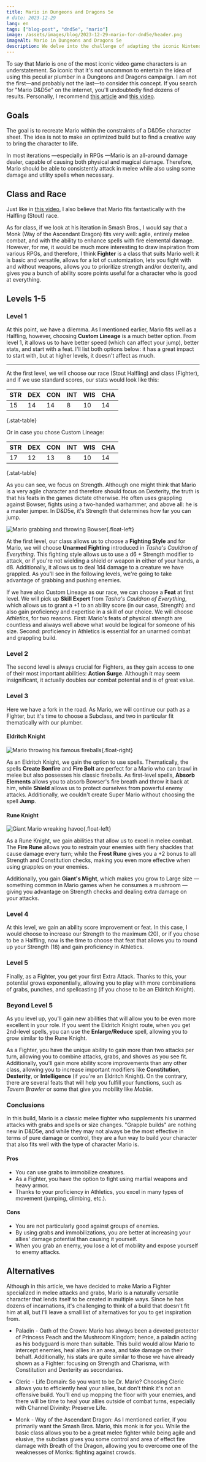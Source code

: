 ```yaml
---
title: Mario in Dungeons and Dragons 5e
# date: 2023-12-29
lang: en
tags: ["blog-post", "dnd5e", "mario"]
image: /assets/images/blog/2023-12-29-mario-for-dnd5e/header.png
imageAlt: Mario in Dungeons and Dragons 5e
description: We delve into the challenge of adapting the iconic Nintendo character to the world of Dungeons & Dragons 5th edition (D&D5e). From acrobatic skills to combat prowess, discover how to seamlessly integrate the famed plumber into your D&D5e campaign.
---
```


To say that Mario is one of the most iconic video game characters is an understatement. So iconic that it's not uncommon to entertain the idea of using this peculiar plumber in a Dungeons and Dragons campaign. I am not the first—and probably not the last—to consider this concept. If you search for "Mario D&D5e" on the internet, you'll undoubtedly find dozens of results. Personally, I recommend [this article](https://mikemyler.com/2018/11/16/mario-rpg-dd-5e/) and [this video](https://www.youtube.com/watch?v=Lg_oiXcyguo).

## Goals

The goal is to recreate Mario within the constraints of a D&D5e character sheet. The idea is not to make an optimized build but to find a creative way to bring the character to life.

In most iterations —especially in RPGs —Mario is an all-around damage dealer, capable of causing both physical and magical damage. Therefore, Mario should be able to consistently attack in melee while also using some damage and utility spells when necessary.

## Class and Race

Just like in [this video](https://www.youtube.com/watch?v=Lg_oiXcyguo), I also believe that Mario fits fantastically with the Halfling (Stout) race.

As for class, if we look at his iteration in Smash Bros., I would say that a Monk (Way of the Ascendant Dragon) fits very well: agile, entirely melee combat, and with the ability to enhance spells with fire elemental damage. However, for me, it would be much more interesting to draw inspiration from various RPGs, and therefore, I think **Fighter** is a class that suits Mario well: it is basic and versatile, allows for a lot of customization, lets you fight with and without weapons, allows you to prioritize strength and/or dexterity, and gives you a bunch of ability score points useful for a character who is good at everything.

## Levels 1-5

### Level 1

At this point, we have a dilemma. As I mentioned earlier, Mario fits well as a Halfling, however, choosing **Custom Lineage** is a much better option. From level 1, it allows us to have better speed (which can affect your jump), better stats, and start with a feat. I'll list both options below: it has a great impact to start with, but at higher levels, it doesn't affect as much.

---

At the first level, we will choose our race (Stout Halfling) and class (Fighter), and if we use standard scores, our stats would look like this:

| STR | DEX | CON | INT | WIS | CHA |
| --- | --- | --- | --- | --- | --- |
| 15  | 14  | 14  | 8   | 10  | 14  |

{.stat-table}

Or in case you chose Custom Lineage:

| STR | DEX | CON | INT | WIS | CHA |
| --- | --- | --- | --- | --- | --- |
| 17  | 12  | 13  | 8   | 10  | 14  |

{.stat-table}

As you can see, we focus on Strength. Although one might think that Mario is a very agile character and therefore should focus on Dexterity, the truth is that his feats in the games dictate otherwise. He often uses grappling against Bowser, fights using a two-handed warhammer, and above all: he is a master jumper. In D&D5e, it's Strength that determines how far you can jump.

![Mario grabbing and throwing Bowser](/assets/images/blog/2023-12-29-mario-for-dnd5e/screenshot-1.png "Mario grabbing and throwing Bowser"){.float-left}

At the first level, our class allows us to choose a **Fighting Style** and for Mario, we will choose **Unarmed Fighting** introduced in _Tasha's Cauldron of Everything_. This fighting style allows us to use a d6 + Strength modifier to attack, or if you're not wielding a shield or weapon in either of your hands, a d8. Additionally, it allows us to deal 1d4 damage to a creature we have grappled. As you'll see in the following levels, we're going to take advantage of grabbing and pushing enemies.

If we have also Custom Lineage as our race, we can choose a **Feat** at first level. We will pick up **Skill Expert** from _Tasha's Cauldron of Everything_, which allows us to grant a +1 to an ability score (in our case, Strength) and also gain proficiency and expertise in a skill of our choice. We will choose _Athletics_, for two reasons. First: Mario's feats of physical strength are countless and always well above what would be logical for someone of his size. Second: proficiency in Athletics is essential for an unarmed combat and grappling build.

### Level 2

The second level is always crucial for Fighters, as they gain access to one of their most important abilities: **Action Surge**. Although it may seem insignificant, it actually doubles our combat potential and is of great value.

### Level 3

Here we have a fork in the road. As Mario, we will continue our path as a Fighter, but it's time to choose a Subclass, and two in particular fit thematically with our plumber.

#### Eldritch Knight

![Mario throwing his famous fireballs](/assets/images/blog/2023-12-29-mario-for-dnd5e/screenshot-2.jpg "Mario throwing his famous fireballs"){.float-right}

As an Eldritch Knight, we gain the option to use spells. Thematically, the spells **Create Bonfire** and **Fire Bolt** are perfect for a Mario who can brawl in melee but also possesses his classic fireballs. As first-level spells, **Absorb Elements** allows you to absorb Bowser's fire breath and throw it back at him, while **Shield** allows us to protect ourselves from powerful enemy attacks. Additionally, we couldn't create Super Mario without choosing the spell **Jump**.

#### Rune Knight

![Giant Mario wreaking havoc](/assets/images/blog/2023-12-29-mario-for-dnd5e/screenshot-3.jpg "Giant Mario wreaking havoc"){.float-left}

As a Rune Knight, we gain abilities that allow us to excel in melee combat. The **Fire Rune** allows you to restrain your enemies with fiery shackles that cause damage every turn; while the **Frost Rune** gives you a +2 bonus to all Strength and Constitution checks, making you even more effective when using grapples on your enemies.

Additionally, you gain **Giant's Might**, which makes you grow to Large size —something common in Mario games when he consumes a mushroom —giving you advantage on Strength checks and dealing extra damage on your attacks.

### Level 4

At this level, we gain an ability score improvement or feat. In this case, I would choose to increase our Strength to the maximum (20), or if you chose to be a Halfling, now is the time to choose that feat that allows you to round up your Strength (18) and gain proficiency in Athletics.

### Level 5

Finally, as a Fighter, you get your first Extra Attack. Thanks to this, your potential grows exponentially, allowing you to play with more combinations of grabs, punches, and spellcasting (if you chose to be an Eldritch Knight).

### Beyond Level 5

As you level up, you'll gain new abilities that will allow you to be even more excellent in your role. If you went the Eldritch Knight route, when you get 2nd-level spells, you can use the **Enlarge/Reduce** spell, allowing you to grow similar to the Rune Knight.

As a Fighter, you have the unique ability to gain more than two attacks per turn, allowing you to combine attacks, grabs, and shoves as you see fit. Additionally, you'll gain more ability score improvements than any other class, allowing you to increase important modifiers like **Constitution**, **Dexterity**, or **Intelligence** (if you're an Eldritch Knight). On the contrary, there are several feats that will help you fulfill your functions, such as _Tavern Brawler_ or some that give you mobility like _Mobile_.

### Conclusions

In this build, Mario is a classic melee fighter who supplements his unarmed attacks with grabs and spells or size changes. "Grapple builds" are nothing new in D&D5e, and while they may not always be the most effective in terms of pure damage or control, they are a fun way to build your character that also fits well with the type of character Mario is.

#### Pros

- You can use grabs to immobilize creatures.
- As a Fighter, you have the option to fight using martial weapons and heavy armor.
- Thanks to your proficiency in Athletics, you excel in many types of movement (jumping, climbing, etc.).

#### Cons

- You are not particularly good against groups of enemies.
- By using grabs and immobilizations, you are better at increasing your allies' damage potential than causing it yourself.
- When you grab an enemy, you lose a lot of mobility and expose yourself to enemy attacks.

## Alternatives

Although in this article, we have decided to make Mario a Fighter specialized in melee attacks and grabs, Mario is a naturally versatile character that lends itself to be created in multiple ways. Since he has dozens of incarnations, it's challenging to think of a build that doesn't fit him at all, but I'll leave a small list of alternatives for you to get inspiration from.

- Paladin - Oath of the Crown: Mario has always been a devoted protector of Princess Peach and the Mushroom Kingdom; hence, a paladin acting as his bodyguard is more than suitable. This build would allow Mario to intercept enemies, heal allies in an area, and take damage on their behalf. Additionally, his stats are quite similar to those we have already shown as a Fighter: focusing on Strength and Charisma, with Constitution and Dexterity as secondaries.

- Cleric - Life Domain: So you want to be Dr. Mario? Choosing Cleric allows you to efficiently heal your allies, but don't think it's not an offensive build. You'll end up mopping the floor with your enemies, and there will be time to heal your allies outside of combat turns, especially with Channel Divinity: Preserve Life.

- Monk - Way of the Ascendant Dragon: As I mentioned earlier, if you primarily want the Smash Bros. Mario, this monk is for you. While the basic class allows you to be a great melee fighter while being agile and elusive, the subclass gives you some control and area of effect fire damage with Breath of the Dragon, allowing you to overcome one of the weaknesses of Monks: fighting against crowds.

